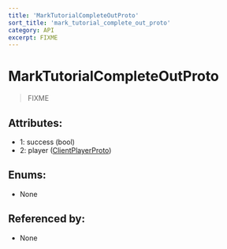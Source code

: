 ```yaml
---
title: 'MarkTutorialCompleteOutProto'
sort_title: 'mark_tutorial_complete_out_proto'
category: API
excerpt: FIXME
---
```


# MarkTutorialCompleteOutProto

> FIXME

## Attributes:

- 1: success (bool)
- 2: player ([ClientPlayerProto](../ClientPlayerProto/))

## Enums:

- None

## Referenced by:

- None

